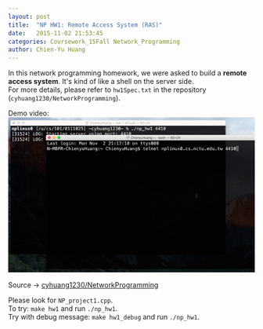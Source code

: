 ```yaml
---
layout: post
title:  "NP HW1: Remote Access System (RAS)"
date:   2015-11-02 21:53:45
categories: Coursework_15Fall Network_Programming
author: Chien-Yu Huang
---
```

In this network programming homework, we were asked to build a <b>remote access system</b>. It's kind of like a shell on the server side. <br/>
For more details, please refer to `hw1Spec.txt` in the repository (`cyhuang1230/NetworkProgramming`).
	
Demo video:<br/>
![np_hw1_demo](/resources/np_hw1.gif)

Source → [cyhuang1230/NetworkProgramming](https://github.com/cyhuang1230/NetworkProgramming) <br/>

Please look for `NP_project1.cpp`. <br/>
To try: `make hw1` and run `./np_hw1`. <br/>
Try with debug message: `make hw1_debug` and run `./np_hw1`.